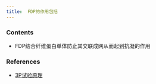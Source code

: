```yaml
---
title:  FDP的作用包括
--- 
```


### Contents
-  FDP结合纤维蛋白单体防止其交联成网从而起到抗凝的作用

### References
- [3P试验原理](/3P试验原理)

